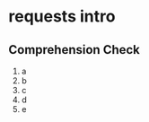 [//]: <> (author: Benjamin White)
[//]: <> (type: 3pc)
[//]: <> (time: )

# requests intro


## Comprehension Check

1. a
2. b
3. c
4. d
5. e
